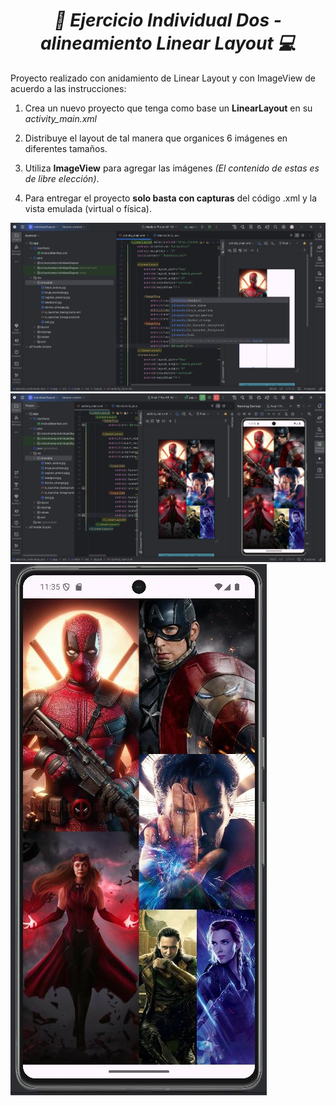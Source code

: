 **_<h1 align="center">:vulcan_salute: Ejercicio Individual Dos - alineamiento Linear Layout :computer:</h1>_**

Proyecto realizado con anidamiento de Linear Layout y con ImageView de acuerdo a las instrucciones:

1. Crea un nuevo proyecto que tenga como base un __LinearLayout__ en su *activity_main.xml*

2. Distribuye el layout de tal manera que organices 6 imágenes en diferentes tamaños.

3. Utiliza __ImageView__ para agregar las imágenes _(El contenido de estas es de libre elección)_.

4. Para entregar el proyecto **solo basta con capturas** del código .xml y la vista emulada (virtual o física).

<img src="./assets/image/codigo-2.JPG" alt="">
<br>
<img src="./assets/image/codigo-3.JPG" alt="">
<br>
<img src="./assets/image/codigo-4.JPG" alt="">